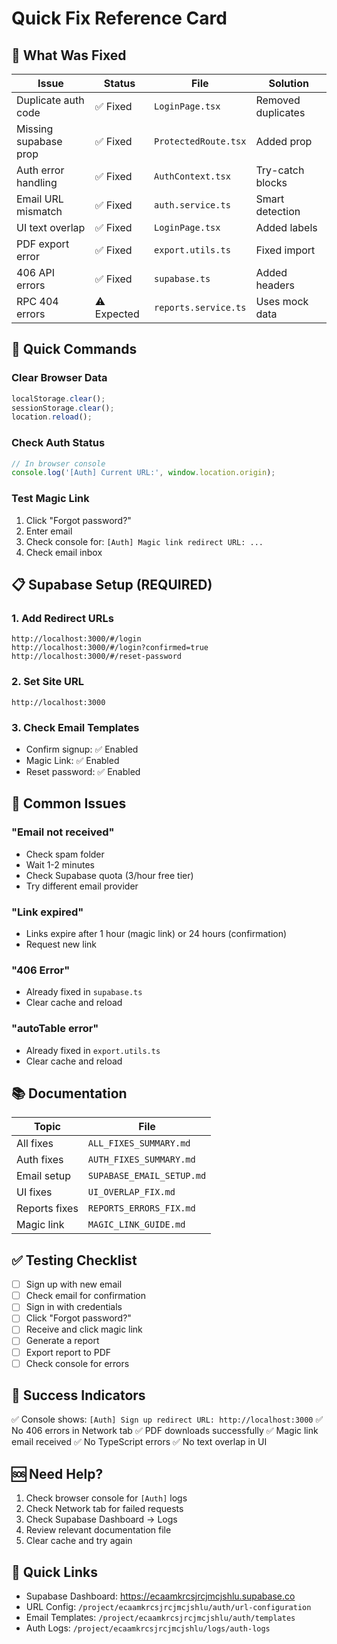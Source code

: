 # Quick Fix Reference Card

## 🚀 What Was Fixed

| Issue | Status | File | Solution |
|-------|--------|------|----------|
| Duplicate auth code | ✅ Fixed | `LoginPage.tsx` | Removed duplicates |
| Missing supabase prop | ✅ Fixed | `ProtectedRoute.tsx` | Added prop |
| Auth error handling | ✅ Fixed | `AuthContext.tsx` | Try-catch blocks |
| Email URL mismatch | ✅ Fixed | `auth.service.ts` | Smart detection |
| UI text overlap | ✅ Fixed | `LoginPage.tsx` | Added labels |
| PDF export error | ✅ Fixed | `export.utils.ts` | Fixed import |
| 406 API errors | ✅ Fixed | `supabase.ts` | Added headers |
| RPC 404 errors | ⚠️ Expected | `reports.service.ts` | Uses mock data |

## 🔧 Quick Commands

### Clear Browser Data
```javascript
localStorage.clear();
sessionStorage.clear();
location.reload();
```

### Check Auth Status
```javascript
// In browser console
console.log('[Auth] Current URL:', window.location.origin);
```

### Test Magic Link
1. Click "Forgot password?"
2. Enter email
3. Check console for: `[Auth] Magic link redirect URL: ...`
4. Check email inbox

## 📋 Supabase Setup (REQUIRED)

### 1. Add Redirect URLs
```
http://localhost:3000/#/login
http://localhost:3000/#/login?confirmed=true
http://localhost:3000/#/reset-password
```

### 2. Set Site URL
```
http://localhost:3000
```

### 3. Check Email Templates
- Confirm signup: ✅ Enabled
- Magic Link: ✅ Enabled
- Reset password: ✅ Enabled

## 🐛 Common Issues

### "Email not received"
- Check spam folder
- Wait 1-2 minutes
- Check Supabase quota (3/hour free tier)
- Try different email provider

### "Link expired"
- Links expire after 1 hour (magic link) or 24 hours (confirmation)
- Request new link

### "406 Error"
- Already fixed in `supabase.ts`
- Clear cache and reload

### "autoTable error"
- Already fixed in `export.utils.ts`
- Clear cache and reload

## 📚 Documentation

| Topic | File |
|-------|------|
| All fixes | `ALL_FIXES_SUMMARY.md` |
| Auth fixes | `AUTH_FIXES_SUMMARY.md` |
| Email setup | `SUPABASE_EMAIL_SETUP.md` |
| UI fixes | `UI_OVERLAP_FIX.md` |
| Reports fixes | `REPORTS_ERRORS_FIX.md` |
| Magic link | `MAGIC_LINK_GUIDE.md` |

## ✅ Testing Checklist

- [ ] Sign up with new email
- [ ] Check email for confirmation
- [ ] Sign in with credentials
- [ ] Click "Forgot password?"
- [ ] Receive and click magic link
- [ ] Generate a report
- [ ] Export report to PDF
- [ ] Check console for errors

## 🎯 Success Indicators

✅ Console shows: `[Auth] Sign up redirect URL: http://localhost:3000`
✅ No 406 errors in Network tab
✅ PDF downloads successfully
✅ Magic link email received
✅ No TypeScript errors
✅ No text overlap in UI

## 🆘 Need Help?

1. Check browser console for `[Auth]` logs
2. Check Network tab for failed requests
3. Check Supabase Dashboard → Logs
4. Review relevant documentation file
5. Clear cache and try again

## 🔗 Quick Links

- Supabase Dashboard: https://ecaamkrcsjrcjmcjshlu.supabase.co
- URL Config: `/project/ecaamkrcsjrcjmcjshlu/auth/url-configuration`
- Email Templates: `/project/ecaamkrcsjrcjmcjshlu/auth/templates`
- Auth Logs: `/project/ecaamkrcsjrcjmcjshlu/logs/auth-logs`
